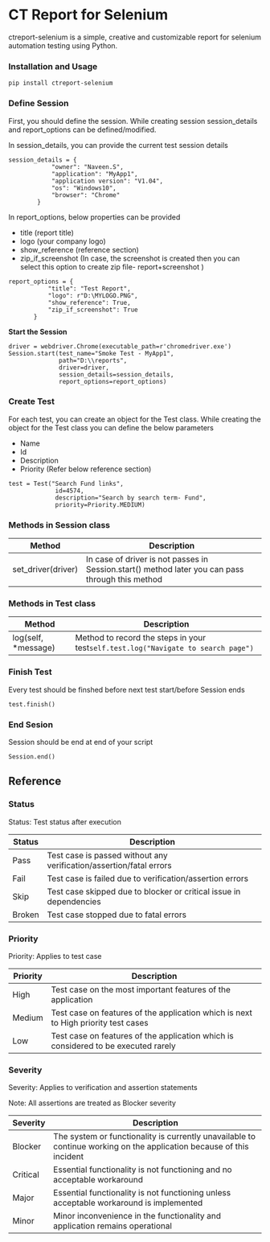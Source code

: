 # CT Report for Selenium

ctreport-selenium is a simple, creative and customizable report for selenium automation testing using Python.

### Installation and Usage

```pip install ctreport-selenium```

### Define Session 

First, you should define the session. While creating session session_details and report_options can be defined/modified.

In session_details, you can provide the current test session details

```
session_details = {
            "owner": "Naveen.S",
            "application": "MyApp1",
            "application version": "V1.04",
            "os": "Windows10",
            "browser": "Chrome"
        }
```

In report_options, below properties can be provided

* title (report title)
* logo (your company logo)
* show_reference (reference section)
* zip_if_screenshot (In case, the screenshot is created then you can select this option to create zip file- report+screenshot )

 ```
 report_options = {
            "title": "Test Report",
            "logo": r"D:\MYLOGO.PNG",
            "show_reference": True,
            "zip_if_screenshot": True
        }
 ```

**Start the Session**

```
driver = webdriver.Chrome(executable_path=r'chromedriver.exe')
Session.start(test_name="Smoke Test - MyApp1", 
              path="D:\\reports",
              driver=driver, 
              session_details=session_details, 
              report_options=report_options)
```


### Create Test
For each test, you can create an object for the Test class. While creating the object for the Test class you can define the below parameters

* Name
* Id 
* Description	
* Priority (Refer below reference section)

```
test = Test("Search Fund links", 
             id=4574,
             description="Search by search term- Fund",
             priority=Priority.MEDIUM)
```

### Methods in Session class

|Method|Description|
|------|-----------|
|set_driver(driver)|In case of driver is not passes in Session.start() method later you can pass through this method|

### Methods in Test class
|Method|Description|
|------|-----------|
|log(self, \*message)|Method to record the steps in your test```self.test.log("Navigate to search page")```|


### Finish Test
Every test should be finshed before next test start/before Session ends
```
test.finish()
```

### End Sesion
Session should be end at end of your script
```
Session.end()
```

## Reference 

### Status

Status: Test status after execution

 |Status|Description|
 |------|-----------|
 |Pass |Test case is passed without any verification/assertion/fatal errors|
 |Fail|Test case is failed due to verification/assertion errors|
 |Skip|Test case skipped due to blocker or critical issue in dependencies|
 |Broken|Test case stopped due to fatal errors|
 
 ### Priority 
 
 Priority: Applies to test case

|Priority|Description|
|--------|-----------|
|High|Test case on the most important features of the application|
|Medium|Test case on features of the application which is next to High priority test cases|
|Low|Test case on features of the application which is considered to be executed rarely|

### Severity

Severity: Applies to verification and assertion statements

Note: All assertions are treated as Blocker severity

|Severity|Description|
|--------|-----------|
|Blocker|The system or functionality is currently unavailable to continue working on the application because of this incident|
|Critical|Essential functionality is not functioning and no acceptable workaround|
|Major|Essential functionality is not functioning unless acceptable workaround is implemented|
|Minor|Minor inconvenience in the functionality and application remains operational|
